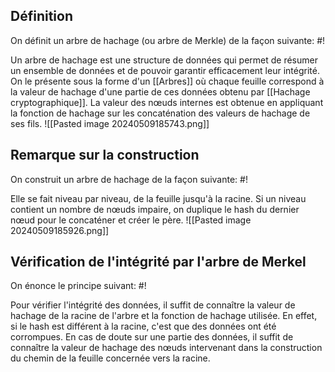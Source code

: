 ## Définition
On définit un arbre de hachage (ou arbre de Merkle) de la façon suivante: #!

Un arbre de hachage est une structure de données qui permet de résumer un ensemble de données et de pouvoir garantir efficacement leur intégrité. On le présente sous la forme d'un [[Arbres]] où chaque feuille correspond à la valeur de hachage d'une partie de ces données obtenu par [[Hachage cryptographique]]. 
La valeur des nœuds internes est obtenue en appliquant la fonction de hachage sur les concaténation des valeurs de hachage de ses fils. ![[Pasted image 20240509185743.png]]
<!--ID: 1715276081978-->


## Remarque sur la construction
On construit un arbre de hachage de la façon suivante: #!

Elle se fait niveau par niveau, de la feuille jusqu'à la racine.
Si un niveau contient un nombre de nœuds impaire, on duplique le hash du dernier nœud pour le concaténer et créer le père. ![[Pasted image 20240509185926.png]]
<!--ID: 1715276081979-->


## Vérification de l'intégrité par l'arbre de Merkel
On énonce le principe suivant: #!

Pour vérifier l'intégrité des données, il suffit de connaître la valeur de hachage de la racine de l'arbre et la fonction de hachage utilisée. En effet, si le hash est différent à la racine, c'est que des données ont été corrompues.
En cas de doute sur une partie des données, il suffit de connaître la valeur de hachage des nœuds intervenant dans la construction du chemin de la feuille concernée vers la racine.
<!--ID: 1715276081981-->

